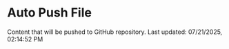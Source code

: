 # Auto Push File

Content that will be pushed to GitHub repository.
Last updated: 07/21/2025, 02:14:52 PM